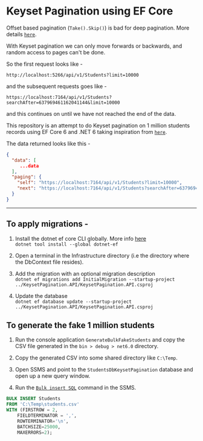 # Keyset Pagination using EF Core

Offset based pagination (`Take().Skip()`) is bad for deep pagination. More details [`here`](http://use-the-index-luke.com/no-offset).

With Keyset pagination we can only move forwards or backwards, and random access to pages can't be done.

So the first request looks like -

`http://localhost:5266/api/v1/Students?limit=10000`


and the subsequent requests goes like -

`https://localhost:7164/api/v1/Students?searchAfter=637969461162041144&limit=10000`

and this continues on until we have not reached the end of the data.

This repository is an attempt to do Keyset pagination on 1 million students records using EF Core 6 and .NET 6 taking inspiration from [`here`](https://github.com/jasontaylordev/CleanArchitecture).

The data returned looks like this -
```json
{
  "data": [
     ...data
  ],
  "paging": {
    "self": "https://localhost:7164/api/v1/Students?limit=10000",
    "next": "https://localhost:7164/api/v1/Students?searchAfter=637969461162041144&limit=10000"
  }
}
```

<hr>

## To apply migrations -

1. Install the dotnet ef core CLI globally. More info [here](https://docs.microsoft.com/en-us/ef/core/cli/dotnet#installing-the-tools)<br/>
`dotnet tool install --global dotnet-ef`

2. Open a terminal in the Infrastructure directory (i.e the directory where the DbContext file resides).

3. Add the migration with an optional migration description <br/>
`dotnet ef migrations add InitialMigration --startup-project ../KeysetPagination.API/KeysetPagination.API.csproj`

4. Update the database <br/>
`dotnet ef database update --startup-project ../KeysetPagination.API/KeysetPagination.API.csproj`

## To generate the fake 1 million students

1. Run the console application `GenerateBulkFakeStudents` and copy the CSV file generated in the `bin > debug > net6.0` directory.

2. Copy the generated CSV into some shared directory like `C:\Temp`.

3. Open SSMS and point to the `StudentsDbKeysetPagination` database and open up a new query window.

4. Run the [`Bulk insert SQL`](https://www.mssqltips.com/sqlservertip/6109/bulk-insert-data-into-sql-server/) command in the SSMS.

```sql
BULK INSERT Students
FROM 'C:\Temp\students.csv'
WITH (FIRSTROW = 2,
    FIELDTERMINATOR = ',',
    ROWTERMINATOR='\n',
    BATCHSIZE=25000,
    MAXERRORS=2);
```
